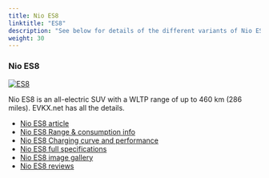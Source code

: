 ```yaml
---
title: Nio ES8
linktitle: "ES8"
description: "See below for details of the different variants of Nio ES8"
weight: 30
---
```

### Nio ES8

<a href="es8/"><img src="https://media.evkx.net/multimedia/models/nio/es8/es8/main_1_st.jpg" class="img-fluid" alt="ES8" ></a>

Nio ES8 is an all-electric SUV with a WLTP range of up to 460 km (286 miles). EVKX.net has all the details. 

- [Nio ES8 article](es8/)
- [Nio ES8 Range & consumption info](es8/rangeandconsumption)
- [Nio ES8 Charging curve and performance](es8/chargingcurve)
- [Nio ES8 full specifications](es8/specifications)
- [Nio ES8 image gallery](es8/gallery)
- [Nio ES8 reviews](es8/reviews)

